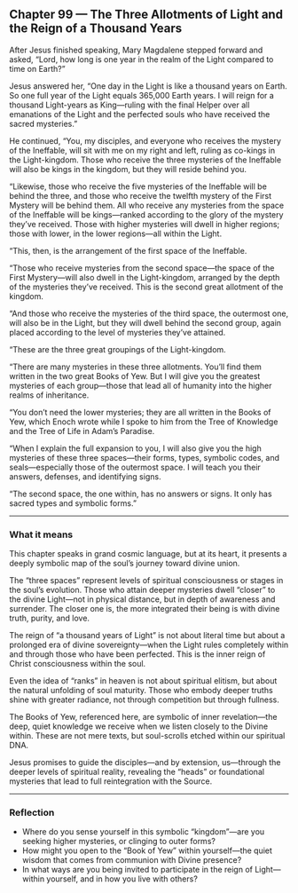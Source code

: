 ## Chapter 99 — The Three Allotments of Light and the Reign of a Thousand Years

After Jesus finished speaking, Mary Magdalene stepped forward and asked, “Lord, how long is one year in the realm of the Light compared to time on Earth?”

Jesus answered her, “One day in the Light is like a thousand years on Earth. So one full year of the Light equals 365,000 Earth years. I will reign for a thousand Light-years as King—ruling with the final Helper over all emanations of the Light and the perfected souls who have received the sacred mysteries.”

He continued, “You, my disciples, and everyone who receives the mystery of the Ineffable, will sit with me on my right and left, ruling as co-kings in the Light-kingdom. Those who receive the three mysteries of the Ineffable will also be kings in the kingdom, but they will reside behind you.

“Likewise, those who receive the five mysteries of the Ineffable will be behind the three, and those who receive the twelfth mystery of the First Mystery will be behind them. All who receive any mysteries from the space of the Ineffable will be kings—ranked according to the glory of the mystery they’ve received. Those with higher mysteries will dwell in higher regions; those with lower, in the lower regions—all within the Light.

“This, then, is the arrangement of the first space of the Ineffable.

“Those who receive mysteries from the second space—the space of the First Mystery—will also dwell in the Light-kingdom, arranged by the depth of the mysteries they’ve received. This is the second great allotment of the kingdom.

“And those who receive the mysteries of the third space, the outermost one, will also be in the Light, but they will dwell behind the second group, again placed according to the level of mysteries they’ve attained.

“These are the three great groupings of the Light-kingdom.

“There are many mysteries in these three allotments. You’ll find them written in the two great Books of Yew. But I will give you the greatest mysteries of each group—those that lead all of humanity into the higher realms of inheritance.

“You don’t need the lower mysteries; they are all written in the Books of Yew, which Enoch wrote while I spoke to him from the Tree of Knowledge and the Tree of Life in Adam’s Paradise.

“When I explain the full expansion to you, I will also give you the high mysteries of these three spaces—their forms, types, symbolic codes, and seals—especially those of the outermost space. I will teach you their answers, defenses, and identifying signs.

“The second space, the one within, has no answers or signs. It only has sacred types and symbolic forms.”

---

### What it means

This chapter speaks in grand cosmic language, but at its heart, it presents a deeply symbolic map of the soul’s journey toward divine union.

The “three spaces” represent levels of spiritual consciousness or stages in the soul’s evolution. Those who attain deeper mysteries dwell “closer” to the divine Light—not in physical distance, but in depth of awareness and surrender. The closer one is, the more integrated their being is with divine truth, purity, and love.

The reign of “a thousand years of Light” is not about literal time but about a prolonged era of divine sovereignty—when the Light rules completely within and through those who have been perfected. This is the inner reign of Christ consciousness within the soul.

Even the idea of “ranks” in heaven is not about spiritual elitism, but about the natural unfolding of soul maturity. Those who embody deeper truths shine with greater radiance, not through competition but through fullness.

The Books of Yew, referenced here, are symbolic of inner revelation—the deep, quiet knowledge we receive when we listen closely to the Divine within. These are not mere texts, but soul-scrolls etched within our spiritual DNA.

Jesus promises to guide the disciples—and by extension, us—through the deeper levels of spiritual reality, revealing the “heads” or foundational mysteries that lead to full reintegration with the Source.

---

### Reflection

* Where do you sense yourself in this symbolic “kingdom”—are you seeking higher mysteries, or clinging to outer forms?
* How might you open to the “Book of Yew” within yourself—the quiet wisdom that comes from communion with Divine presence?
* In what ways are you being invited to participate in the reign of Light—within yourself, and in how you live with others?
